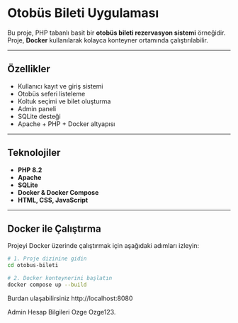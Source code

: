 # Otobüs Bileti Uygulaması

Bu proje, PHP tabanlı basit bir **otobüs bileti rezervasyon sistemi** örneğidir.  
Proje, **Docker** kullanılarak kolayca konteyner ortamında çalıştırılabilir.

---

## Özellikler

- Kullanıcı kayıt ve giriş sistemi  
- Otobüs seferi listeleme  
- Koltuk seçimi ve bilet oluşturma  
- Admin paneli 
- SQLite desteği  
- Apache + PHP + Docker altyapısı  

---

## Teknolojiler

- **PHP 8.2**
- **Apache**
- **SQLite**
- **Docker & Docker Compose**
- **HTML, CSS, JavaScript**

---

## Docker ile Çalıştırma

Projeyi Docker üzerinde çalıştırmak için aşağıdaki adımları izleyin:

```bash
# 1. Proje dizinine gidin
cd otobus-bileti

# 2. Docker konteynerini başlatın
docker compose up --build
```
Burdan ulaşabilirsiniz
http://localhost:8080

Admin Hesap Bilgileri
Ozge
Ozge123.
